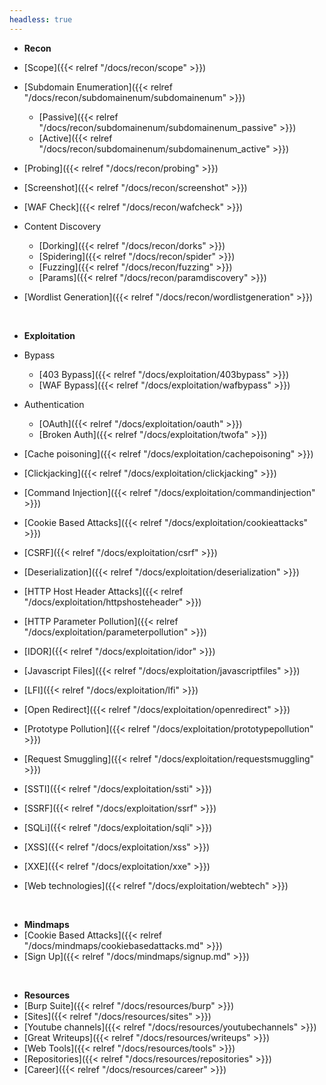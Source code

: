 ```yaml
---
headless: true
---
```


- **Recon**
- [Scope]({{< relref "/docs/recon/scope" >}})
- [Subdomain Enumeration]({{< relref "/docs/recon/subdomainenum/subdomainenum" >}})
	- [Passive]({{< relref "/docs/recon/subdomainenum/subdomainenum_passive" >}})
	- [Active]({{< relref "/docs/recon/subdomainenum/subdomainenum_active" >}})
- [Probing]({{< relref "/docs/recon/probing" >}})
- [Screenshot]({{< relref "/docs/recon/screenshot" >}})
- [WAF Check]({{< relref "/docs/recon/wafcheck" >}})

- Content Discovery
	- [Dorking]({{< relref "/docs/recon/dorks" >}})
	- [Spidering]({{< relref "/docs/recon/spider" >}})
	- [Fuzzing]({{< relref "/docs/recon/fuzzing" >}})
	- [Params]({{< relref "/docs/recon/paramdiscovery" >}})

- [Wordlist Generation]({{< relref "/docs/recon/wordlistgeneration" >}})

<br />

- **Exploitation**
- Bypass
	- [403 Bypass]({{< relref "/docs/exploitation/403bypass" >}})
	- [WAF Bypass]({{< relref "/docs/exploitation/wafbypass" >}})
- Authentication
	- [OAuth]({{< relref "/docs/exploitation/oauth" >}})
	- [Broken Auth]({{< relref "/docs/exploitation/twofa" >}})

- [Cache poisoning]({{< relref "/docs/exploitation/cachepoisoning" >}})
- [Clickjacking]({{< relref "/docs/exploitation/clickjacking" >}})
- [Command Injection]({{< relref "/docs/exploitation/commandinjection" >}})
- [Cookie Based Attacks]({{< relref "/docs/exploitation/cookieattacks" >}})
- [CSRF]({{< relref "/docs/exploitation/csrf" >}})
- [Deserialization]({{< relref "/docs/exploitation/deserialization" >}})
- [HTTP Host Header Attacks]({{< relref "/docs/exploitation/httpshosteheader" >}})
- [HTTP Parameter Pollution]({{< relref "/docs/exploitation/parameterpollution" >}})
- [IDOR]({{< relref "/docs/exploitation/idor" >}})
- [Javascript Files]({{< relref "/docs/exploitation/javascriptfiles" >}})
- [LFI]({{< relref "/docs/exploitation/lfi" >}})
- [Open Redirect]({{< relref "/docs/exploitation/openredirect" >}})
- [Prototype Pollution]({{< relref "/docs/exploitation/prototypepollution" >}})
- [Request Smuggling]({{< relref "/docs/exploitation/requestsmuggling" >}})
- [SSTI]({{< relref "/docs/exploitation/ssti" >}})
- [SSRF]({{< relref "/docs/exploitation/ssrf" >}})
- [SQLi]({{< relref "/docs/exploitation/sqli" >}})
- [XSS]({{< relref "/docs/exploitation/xss" >}})
- [XXE]({{< relref "/docs/exploitation/xxe" >}})
- [Web technologies]({{< relref "/docs/exploitation/webtech" >}})

<br />

- **Mindmaps**
- [Cookie Based Attacks]({{< relref "/docs/mindmaps/cookiebasedattacks.md" >}})
- [Sign Up]({{< relref "/docs/mindmaps/signup.md" >}})

<br />

- **Resources**
- [Burp Suite]({{< relref "/docs/resources/burp" >}})
- [Sites]({{< relref "/docs/resources/sites" >}})
- [Youtube channels]({{< relref "/docs/resources/youtubechannels" >}})
- [Great Writeups]({{< relref "/docs/resources/writeups" >}})
- [Web Tools]({{< relref "/docs/resources/tools" >}})
- [Repositories]({{< relref "/docs/resources/repositories" >}})
- [Career]({{< relref "/docs/resources/career" >}})

<br />

